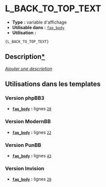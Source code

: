 # L_BACK_TO_TOP_TEXT
* __Type__ __:__ variable d'affichage
* __Utilisable dans__ __:__ [`faq_body`](../tpl/faq_body.md#readme)
* __Utilisation__ __:__

```smarty
{L_BACK_TO_TOP_TEXT}
```

## Description[*](https://fa-tvars.appspot.com/var/L_BACK_TO_TOP_TEXT)
[*Ajouter une description*](https://fa-tvars.appspot.com/var/L_BACK_TO_TOP_TEXT)

## Utilisations dans les templates

### Version phpBB3
* __[`faq_body`](../tpl/faq_body.md#readme)__ __:__ lignes [`28`](../src/prosilver/faq_body.tpl#L28)

### Version ModernBB
* __[`faq_body`](../tpl/faq_body.md#readme)__ __:__ lignes [`22`](../src/modernbb/faq_body.tpl#L22)

### Version PunBB
* __[`faq_body`](../tpl/faq_body.md#readme)__ __:__ lignes [`43`](../src/punbb/faq_body.tpl#L43)

### Version Invision
* __[`faq_body`](../tpl/faq_body.md#readme)__ __:__ lignes [`28`](../src/invision/faq_body.tpl#L28)

